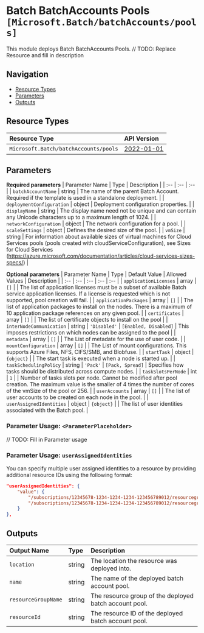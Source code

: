 # Batch BatchAccounts Pools `[Microsoft.Batch/batchAccounts/pools]`

This module deploys Batch BatchAccounts Pools.
// TODO: Replace Resource and fill in description

## Navigation

- [Resource Types](#Resource-Types)
- [Parameters](#Parameters)
- [Outputs](#Outputs)

## Resource Types

| Resource Type | API Version |
| :-- | :-- |
| `Microsoft.Batch/batchAccounts/pools` | [2022-01-01](https://docs.microsoft.com/en-us/azure/templates/Microsoft.Batch/2022-01-01/batchAccounts/pools) |

## Parameters

**Required parameters**
| Parameter Name | Type | Description |
| :-- | :-- | :-- |
| `batchAccountName` | string | The name of the parent Batch Account. Required if the template is used in a standalone deployment. |
| `deploymentConfiguration` | object | Deployment configuration properties. |
| `displayName` | string | The display name need not be unique and can contain any Unicode characters up to a maximum length of 1024. |
| `networkConfiguration` | object | The network configuration for a pool. |
| `scaleSettings` | object | Defines the desired size of the pool. |
| `vmSize` | string | For information about available sizes of virtual machines for Cloud Services pools (pools created with cloudServiceConfiguration), see Sizes for Cloud Services (https://azure.microsoft.com/documentation/articles/cloud-services-sizes-specs/) |

**Optional parameters**
| Parameter Name | Type | Default Value | Allowed Values | Description |
| :-- | :-- | :-- | :-- | :-- |
| `applicationLicenses` | array | `[]` |  | The list of application licenses must be a subset of available Batch service application licenses. If a license is requested which is not supported, pool creation will fail. |
| `applicationPackages` | array | `[]` |  | The list of application packages to install on the nodes. There is a maximum of 10 application package references on any given pool. |
| `certificates` | array | `[]` |  | The list of certificate objects to install on the pool |
| `interNodeCommunication` | string | `'Disabled'` | `[Enabled, Disabled]` | This imposes restrictions on which nodes can be assigned to the pool |
| `metadata` | array | `[]` |  | The List of metadate for the use of user code. |
| `mountConfiguration` | array | `[]` |  | The List of mount configurations. This supports Azure Files, NFS, CIFS/SMB, and Blobfuse. |
| `startTask` | object | `{object}` |  | The start task is executed when a node is started up. |
| `taskSchedulingPolicy` | string | `'Pack'` | `[Pack, Spread]` | Specifies how tasks should be distributed across compute nodes. |
| `taskSlotsPerNode` | int | `1` |  | Number of tasks slots per node. Cannot be modified after pool creation. The maximum value is the smaller of 4 times the number of cores of the vmSize of the pool or 256. |
| `userAccounts` | array | `[]` |  | The list of user accounts to be created on each node in the pool. |
| `userAssignedIdentities` | object | `{object}` |  | The list of user identities associated with the Batch pool. |


### Parameter Usage: `<ParameterPlaceholder>`

// TODO: Fill in Parameter usage

### Parameter Usage: `userAssignedIdentities`

You can specify multiple user assigned identities to a resource by providing additional resource IDs using the following format:

```json
"userAssignedIdentities": {
    "value": {
        "/subscriptions/12345678-1234-1234-1234-123456789012/resourcegroups/validation-rg/providers/Microsoft.ManagedIdentity/userAssignedIdentities/adp-sxx-az-msi-x-001": {},
        "/subscriptions/12345678-1234-1234-1234-123456789012/resourcegroups/validation-rg/providers/Microsoft.ManagedIdentity/userAssignedIdentities/adp-sxx-az-msi-x-002": {}
    }
},
```

## Outputs

| Output Name | Type | Description |
| :-- | :-- | :-- |
| `location` | string | The location the resource was deployed into. |
| `name` | string | The name of the deployed batch account pool. |
| `resourceGroupName` | string | The resource group of the deployed batch account pool. |
| `resourceId` | string | The resource ID of the deployed batch account pool. |
